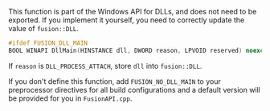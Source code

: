 This function is part of the Windows API for DLLs, and does not need to be exported.
If you implement it yourself, you need to correctly update the value of `fusion::DLL`.
```cpp
#ifdef FUSION_DLL_MAIN
BOOL WINAPI DllMain(HINSTANCE dll, DWORD reason, LPVOID reserved) noexcept
```
If `reason` is `DLL_PROCESS_ATTACH`, store `dll` into `fusion::DLL`.

If you don't define this function, add `FUSION_NO_DLL_MAIN` to your preprocessor directives for all build configurations and a default version will be provided for you in `FusionAPI.cpp`.

